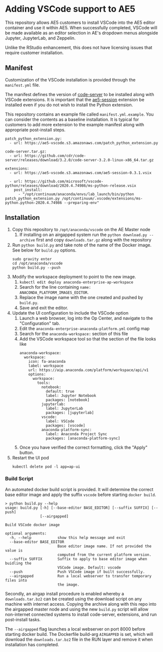 # Adding VSCode support to AE5

This repository allows AE5 customers to install VSCode into the AE5
editor container and use it within AE5. When successfully completed, 
VSCode will be made available as an editor selection in AE's dropdown
menus alongside Jupyter, JupyterLab, and Zeppelin.

Unlike the RStudio enhancement, this does not have licensing issues
that require customer installation.

## Manifest

Customization of the VSCode installation is provided through the `manifest.yml`
file. 

The manifest defines the version of [code-server]() to be installed along with
VSCode extensions. It is important that the [ae5-session]() extension be installed
even if you do not wish to install the Python extension. 

This repository contains an example file called `manifest.yml.example`. You can
consider the contents as a baseline installation. It is typical for customers to
add more extension to the example manifest along with appropriate post-install
steps.

```
patch_python_extension.py:
  - url: https://ae5-vscode.s3.amazonaws.com/patch_python_extension.py

code-server.tar.gz:
  - url: https://github.com/cdr/code-server/releases/download/3.2.0/code-server-3.2.0-linux-x86_64.tar.gz

extensions:
  - url: https://ae5-vscode.s3.amazonaws.com/ae5-session-0.3.1.vsix

  - url: https://github.com/microsoft/vscode-python/releases/download/2020.4.74986/ms-python-release.vsix
    post_install:
      - "/opt/continuum/anaconda/envs/lab_launch/bin/python patch_python_extension.py /opt/continuum/.vscode/extensions/ms-python.python-2020.4.74986 --preparing-env"
```



## Installation


1. Copy this repository to `/opt/anaconda/vscode` on the AE Master node
    1. If installing on an airgapped system run the `python download.py --archive` first and copy `downloads.tar.gz` along with the repository
1. Run `python build.py` and take note of the name of the Docker image. See below for `build.py` options.
   ```
   sudo gravity enter
   cd /opt/anaconda/vscode
   python build.py --push
   ```
1. Modify the workspace deployment to point to the new image.
    1. `kubectl edit deploy anaconda-enterprise-ap-workspace`
    1. Search for the line containing `name: ANACONDA_PLATFORM_IMAGES_EDITOR`.
    1. Replace the image name with the one created and pushed by `build.py`.
    1. Save and exit the editor.
1. Update the UI configuration to include the VSCode option
    1. Launch a web browser, log into the Op Center, and navigate to the "Configuration" tab.
    1. Edit the `anaconda-enterprise-anaconda-platform.yml` config map
    1. Search for the `anaconda-workspace:` section of this file
    1. Add the VSCode workspace tool so that the section of the file looks like
       ``` 
       anaconda-workspace:
         workspace:
           icon: fa-anaconda
           label: workspace
           url: https://aip.anaconda.com/platform/workspace/api/v1
           options:
             workspace:
               tools:
                 notebook:
                   default: true
                   label: Jupyter Notebook
                   packages: [notebook]
                 jupyterlab:
                   label: JupyterLab
                   packages: [jupyterlab]
                 vscode:
                   label: VSCode
                   packages: [vscode]
                 anaconda-platform-sync:
                   label: Anaconda Project Sync
                   packages: [anaconda-platform-sync]
       ```
    1. Once you have verified the correct formatting, click the "Apply" button.
1. Restart the UI pod
   ```
   kubectl delete pod -l app=ap-ui
   ```

### Build Script
An automated docker build script is provided. It will determine the correct base editor image and apply the suffix `vscode` before starting `docker build`.

```
> python build.py --help
usage: build.py [-h] [--base-editor BASE_EDITOR] [--suffix SUFFIX] [--push]
                [--airgapped]

Build VSCode docker image

optional arguments:
  -h, --help            show this help message and exit
  --base-editor BASE_EDITOR
                        Base editor image name. If not provided the value is
                        computed from the current platform version.
  --suffix SUFFIX       Suffix to apply to base editor image when buidling the
                        VSCode image. Default: vscode
  --push                Push VSCode image if built successfully.
  --airgapped           Run a local webserver to transfer temporary files into
                        the image.
```

Secondly, an airgap install procedure is enabled whereby a `downloads.tar.bz2` can be created using the download script on any machine with internet access. Copying the archive along with this repo into the airgapped master node and using the new `build.py` script will allow non-internet connected systems to install code-server, extensions, and run post-install tasks. 

The `--airgapped` flag launches a local webserver on port 8000 before starting docker build. The Dockerfile build-arg `AIRGAPPED` is set, which will download the `downloads.tar.bz2` file in the RUN layer and remove it when installation has completed.
